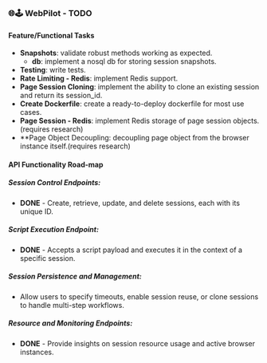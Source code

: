 ### 🌐🕹️ WebPilot - TODO
#### Feature/Functional Tasks
- **Snapshots**: validate robust methods working as expected.
    - **db**: implement a nosql db for storing session snapshots.
- **Testing**: write tests.
- **Rate Limiting - Redis**: implement Redis support.
- **Page Session Cloning**: implement the ability to clone an existing session and return its session_id.
- **Create Dockerfile**: create a ready-to-deploy dockerfile for most use cases.
- **Page Session - Redis**: implement Redis storage of page session objects. (requires research)
- **Page Object Decoupling: decoupling page object from the browser instance itself.(requires research)

#### API Functionality Road-map
##### Session Control Endpoints:
- **DONE** - Create, retrieve, update, and delete sessions, each with its unique ID.
##### Script Execution Endpoint:
- **DONE** - Accepts a script payload and executes it in the context of a specific session.
##### Session Persistence and Management:
- Allow users to specify timeouts, enable session reuse, or clone sessions to handle multi-step workflows.
##### Resource and Monitoring Endpoints:
- **DONE** - Provide insights on session resource usage and active browser instances.